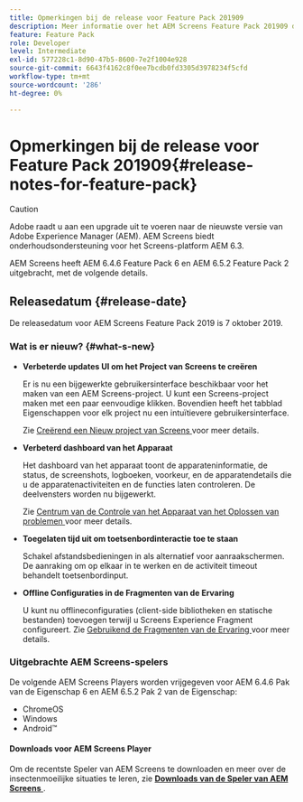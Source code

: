 ```yaml
---
title: Opmerkingen bij de release voor Feature Pack 201909
description: Meer informatie over het AEM Screens Feature Pack 201909 dat op 31 juli 2019 is uitgebracht.
feature: Feature Pack
role: Developer
level: Intermediate
exl-id: 577228c1-8d90-47b5-8600-7e2f1004e928
source-git-commit: 6643f4162c8f0ee7bcdb0fd3305d3978234f5cfd
workflow-type: tm+mt
source-wordcount: '286'
ht-degree: 0%

---
```


# Opmerkingen bij de release voor Feature Pack 201909{#release-notes-for-feature-pack}

>[!CAUTION]
>
>Adobe raadt u aan een upgrade uit te voeren naar de nieuwste versie van Adobe Experience Manager (AEM). AEM Screens biedt onderhoudsondersteuning voor het Screens-platform AEM 6.3.

AEM Screens heeft AEM 6.4.6 Feature Pack 6 en AEM 6.5.2 Feature Pack 2 uitgebracht, met de volgende details.

## Releasedatum {#release-date}

De releasedatum voor AEM Screens Feature Pack 2019 is 7 oktober 2019.

### Wat is er nieuw? {#what-s-new}

* **Verbeterde updates UI om het Project van Screens te creëren**

  Er is nu een bijgewerkte gebruikersinterface beschikbaar voor het maken van een AEM Screens-project. U kunt een Screens-project maken met een paar eenvoudige klikken. Bovendien heeft het tabblad Eigenschappen voor elk project nu een intuïtievere gebruikersinterface.

  Zie [ Creërend een Nieuw project van Screens ](creating-a-screens-project.md) voor meer details.

* **Verbeterd dashboard van het Apparaat**

  Het dashboard van het apparaat toont de apparateninformatie, de status, de screenshots, logboeken, voorkeur, en de apparatendetails die u de apparatenactiviteiten en de functies laten controleren. De deelvensters worden nu bijgewerkt.

  Zie [ Centrum van de Controle van het Apparaat van het Oplossen van problemen ](monitoring-screens.md) voor meer details.

* **Toegelaten tijd uit om toetsenbordinteractie toe te staan**

  Schakel afstandsbedieningen in als alternatief voor aanraakschermen. De aanraking om op elkaar in te werken en de activiteit timeout behandelt toetsenbordinput.

* **Offline Configuraties in de Fragmenten van de Ervaring**

  U kunt nu offlineconfiguraties (client-side bibliotheken en statische bestanden) toevoegen terwijl u Screens Experience Fragment configureert.
Zie [ Gebruikend de Fragmenten van de Ervaring ](experience-fragments-in-screens.md) voor meer details.

### Uitgebrachte AEM Screens-spelers

De volgende AEM Screens Players worden vrijgegeven voor AEM 6.4.6 Pak van de Eigenschap 6 en AEM 6.5.2 Pak 2 van de Eigenschap:

* ChromeOS
* Windows
* Android™

#### Downloads voor AEM Screens Player

Om de recentste Speler van AEM Screens te downloaden en meer over de insectenmoeilijke situaties te leren, zie [**Downloads van de Speler van AEM Screens** ](https://download.macromedia.com/screens/).
